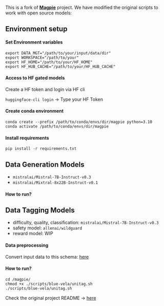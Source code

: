 <!-- # 🐦 Magpie Fork -->

This is a fork of [**Magpie**](https://magpie-align.github.io/) project. We have modified the original scripts to work with open source models: 

## Environment setup

#### Set Environment variables
```
export DATA_MGT="/path/to/your/input/data/dir" 
export WORKSPACE="/path/to/your" 
export HF_HOME="/path/to/your/HF_HOME"
export HF_HUB_CACHE="/path/to/your/HF_HUB_CACHE"
```

#### Access to HF gated models
Create a HF token and login via HF cli

`huggingface-cli login` -> Type your HF Token

#### Create conda environment
```
conda create --prefix /path/to/conda/envs/dir/magpie python=3.10
conda activate /path/to/conda/envs/dir/magpie
```

#### Install requirements
`pip install -r requirements.txt`

## Data Generation Models
- `mistralai/Mistral-7B-Instruct-v0.3`
- `mistralai/Mixtral-8x22B-Instruct-v0.1`

#### How to run?

## Data Tagging Models
- difficulty, quality, classification: `mistralai/Mistral-7B-Instruct-v0.3`
- safety model: `allenai/wildguard`
- reward model: WIP

#### Data preprocessing
Convert input data to this schema: [here](/data/input_schema_example.json)

#### How to run?

```
cd /magpie/
chmod +x ./scripts/blue-vela/unitag.sh
./scripts/blue-vela/unitag.sh
```

Check the original project README -> [here](/README_ORIGINAL.md)
